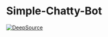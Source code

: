 # Simple-Chatty-Bot
[![DeepSource](https://deepsource.io/gh/K-281/Hangman.svg/?label=active+issues&show_trend=true&token=qUZbbQyUUgiptRzVrVarDEK4)](https://deepsource.io/gh/K-281/Hangman/?ref=repository-badge)
